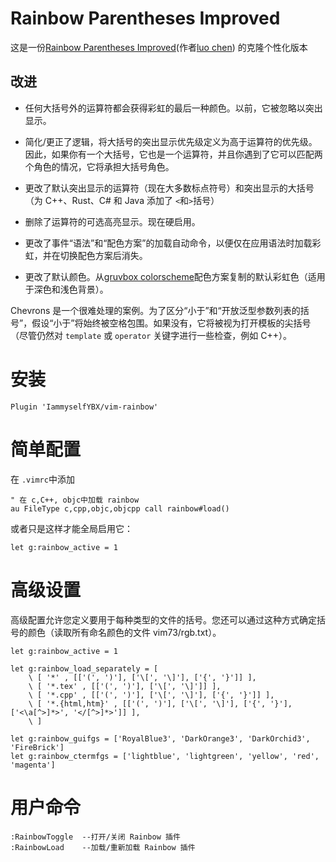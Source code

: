 # Rainbow Parentheses Improved
这是一份[Rainbow Parentheses Improved](http://www.vim.org/scripts/script.php?script_id=4176)(作者[luo chen](http://www.vim.org/account/profile.php?user_id=53618)) 的克隆个性化版本 

## 改进
* 任何大括号外的运算符都会获得彩虹的最后一种颜色。以前，它被忽略以突出显示。

* 简化/更正了逻辑，将大括号的突出显示优先级定义为高于运算符的优先级。因此，如果你有一个大括号，它也是一个运算符，并且你遇到了它可以匹配两个角色的情况，它将承担大括号角色。

* 更改了默认突出显示的运算符（现在大多数标点符号）和突出显示的大括号（为 C++、Rust、C# 和 Java 添加了 `<`和`>`括号）

* 删除了运算符的可选高亮显示。现在硬启用。

* 更改了事件“语法”和“配色方案”的加载自动命令，以便仅在应用语法时加载彩虹，并在切换配色方案后消失。

* 更改了默认颜色。从[gruvbox colorscheme](https://github.com/morhetz/gruvbox/blob/master/colors/gruvbox.vim#L366)配色方案复制的默认彩虹色（适用于深色和浅色背景）。 

Chevrons 是一个很难处理的案例。为了区分“小于”和“开放泛型参数列表的括号”，假设“小于”将始终被空格包围。如果没有，它将被视为打开模板的尖括号（尽管仍然对 `template` 或 `operator` 关键字进行一些检查，例如 C++）。

# 安装

```vim
Plugin 'IammyselfYBX/vim-rainbow'
```

# 简单配置
在 `.vimrc`中添加

```vim
" 在 c,C++, objc中加载 rainbow
au FileType c,cpp,objc,objcpp call rainbow#load()
```
或者只是这样才能全局启用它：

```vim
let g:rainbow_active = 1
```

# 高级设置

高级配置允许您定义要用于每种类型的文件的括号。您还可以通过这种方式确定括号的颜色（读取所有命名颜色的文件 vim73/rgb.txt）。

```vim
let g:rainbow_active = 1

let g:rainbow_load_separately = [
    \ [ '*' , [['(', ')'], ['\[', '\]'], ['{', '}']] ],
    \ [ '*.tex' , [['(', ')'], ['\[', '\]']] ],
    \ [ '*.cpp' , [['(', ')'], ['\[', '\]'], ['{', '}']] ],
    \ [ '*.{html,htm}' , [['(', ')'], ['\[', '\]'], ['{', '}'], ['<\a[^>]*>', '</[^>]*>']] ],
    \ ]

let g:rainbow_guifgs = ['RoyalBlue3', 'DarkOrange3', 'DarkOrchid3', 'FireBrick']
let g:rainbow_ctermfgs = ['lightblue', 'lightgreen', 'yellow', 'red', 'magenta']
```

# 用户命令
```
:RainbowToggle  --打开/关闭 Rainbow 插件
:RainbowLoad    --加载/重新加载 Rainbow 插件
```
